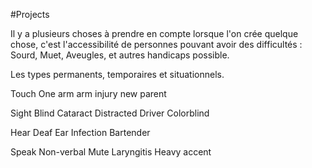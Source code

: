 #Projects 

Il y a plusieurs choses à prendre en compte lorsque l'on crée quelque chose, c'est l'accessibilité de personnes pouvant avoir des difficultés : Sourd, Muet, Aveugles, et autres handicaps possible.

Les types permanents, temporaires et situationnels.

Touch
One arm
arm injury
new parent

Sight
Blind
Cataract
Distracted Driver
Colorblind

Hear
Deaf
Ear Infection
Bartender

Speak
Non-verbal
Mute
Laryngitis
Heavy accent